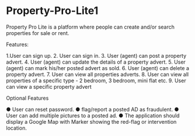 # Property-Pro-Lite1
Property Pro Lite is a platform where people can create and/or search properties for sale or rent.

Features:
  
1.User can sign up.
2. User can sign in.
3. User (agent) can post a property advert.
4. User (agent) can update the details of a property advert.
5. User (agent) can mark his/her posted advert as sold.
6. User (agent) can delete a property advert.
7. User can view all properties adverts.
8. User can view all properties of a specific type - 2 bedroom, 3 bedroom, mini flat etc.
9. User can view a specific property advert

Optional Features

● User can reset password.
● flag/report a posted AD as fraudulent.
● User can add multiple pictures to a posted ad.
● The application should display a Google Map with Marker showing the red-flag or
intervention location.
